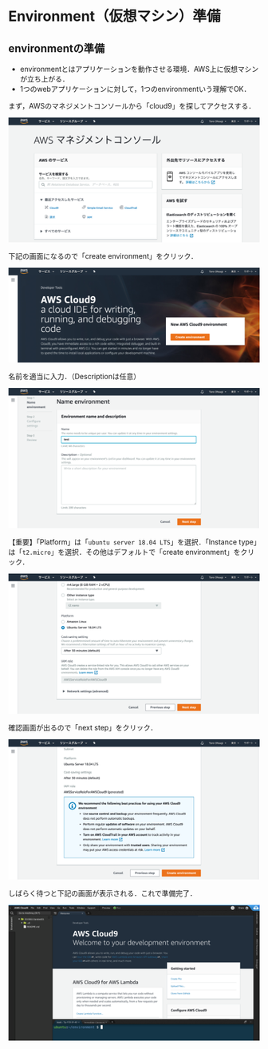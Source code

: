 # Environment（仮想マシン）準備


## environmentの準備

- environmentとはアプリケーションを動作させる環境．AWS上に仮想マシンが立ち上がる．
- 1つのwebアプリケーションに対して，1つのenvironmentいう理解でOK．

まず，AWSのマネジメントコンソールから「cloud9」を探してアクセスする．

![awsコンソール画面](../img/20190611-aws_console.png)

下記の画面になるので「create environment」をクリック．

![cloud9初期画面](../img/20190611-create_environment.png)

名前を適当に入力．（Descriptionは任意）

![名前入力画面](../img/20190611-input_name.png)

【重要】「Platform」は「`ubuntu server 18.04 LTS`」を選択．「Instance type」は「`t2.micro`」を選択．その他はデフォルトで「create environment」をクリック．

![セットアップ画面01](../img/20190611-setup_01.png)

確認画面が出るので「next step」をクリック．

![セットアップ画面02](../img/20190611-setup_02.png)

しばらく待つと下記の画面が表示される．これで準備完了．

![設定完了後の画面](../img/20190611-cloud9_aws.png)
